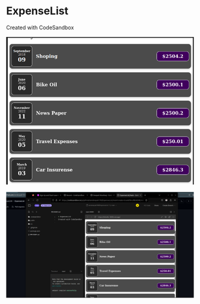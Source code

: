 # ExpenseList
Created with CodeSandbox
 <br><br>
[![MasterHead](try.png)]()
 <br><br>
[![MasterHead](try10.png)]()
 <br><br> 
